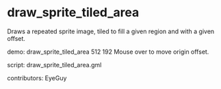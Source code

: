 draw_sprite_tiled_area
======================

Draws a repeated sprite image, tiled to fill a given region and with
a given offset. 

demo: draw_sprite_tiled_area 512 192
Mouse over to move origin offset.

script: draw_sprite_tiled_area.gml

contributors: EyeGuy
